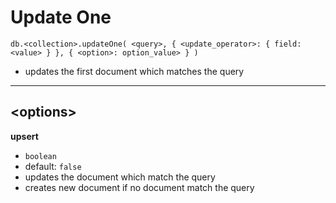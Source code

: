 # Update One

`db.<collection>.updateOne( <query>, { <update_operator>: { field: <value> } }, { <option>: option_value> } )`

- updates the first document which matches the query

---

## \<options>

**upsert**

- `boolean`
- default: `false`
- updates the document which match the query
- creates new document if no document match the query
